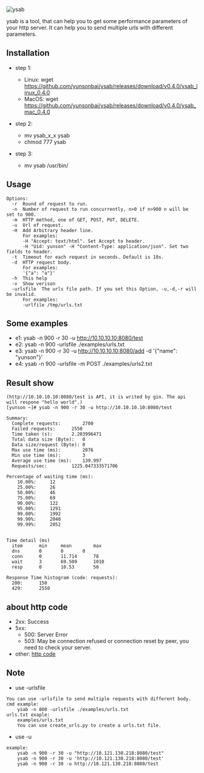 
![ysab](https://github.com/yunsonbai/ysab/blob/master/ysab2.jpeg)

ysab is a tool, that can help you to get some performance parameters of your http server.
It can help you to send multiple urls with different parameters.

## Installation
* step 1:
    * Linux: wget https://github.com/yunsonbai/ysab/releases/download/v0.4.0/ysab_linux_0.4.0
    * MacOS: wget https://github.com/yunsonbai/ysab/releases/download/v0.4.0/ysab_mac_0.4.0
* step 2:
    * mv ysab_x_x ysab
    * chmod 777 ysab

* step 3:
    * mv ysab /usr/bin/


## Usage
```
Options:
  -r  Round of request to run.
  -n  Number of request to run concurrently, n>0 if n>900 n will be set to 900.
  -m  HTTP method, one of GET, POST, PUT, DELETE.
  -u  Url of request.
  -H  Add Arbitrary header line.
      For examples:
      -H "Accept: text/html". Set Accept to header.
      -H "Uid: yunson" -H "Content-Type: application/json". Set two fields to header.
  -t  Timeout for each request in seconds. Default is 10s.
  -d  HTTP request body. 
      For examples:
      '{"a": "a"}'
  -h  This help
  -v  Show verison
  -urlsfile  The urls file path. If you set this Option, -u,-d,-r will be invalid.
      For examples:
      -urlfile /tmp/urls.txt
```

## Some examples
* e1: ysab -n 900 -r 30 -u http://10.10.10.10:8080/test
* e2: ysab -n 900 -urlsfile ./examples/urls.txt
* e3: ysab -n 900 -r 30 -u http://10.10.10.10:8080/add -d '{"name": "yunson"}'
* e4: ysab -n 900 -urlsfile -m POST ./examples/urls2.txt

## Result show
```
(http://10.10.10.10:8080/test is API, it is writed by gin. The api will respone "hello world".)
[yunson ~]# ysab -n 900 -r 30 -u http://10.10.10.10:8080/test

Summary:
  Complete requests:		2700
  Failed requests:		2550
  Time taken (s):		2.203996471
  Total data size (Byte):	0
  Data size/request (Byte):	0
  Max use time (ms):		2076
  Min use time (ms):		3
  Average use time (ms):	139.997
  Requests/sec:			1225.047333571706

Percentage of waiting time (ms):
    10.00%:		12
    25.00%:		26
    50.00%:		46
    75.00%:		69
    90.00%:		122
    95.00%:		1291
    99.00%:		1992
    99.90%:		2040
    99.99%:		2052


Time detail (ms)
  item		min		mean		max
  dns		0		0		0
  conn		0		11.714		78
  wait		3		69.509		1010
  resp		0		10.53		50

Response Time histogram (code: requests):
  200:		150
  429:		2550
```

## about http code
* 2xx: Success
* 5xx:
    * 500: Server Error
    * 503: May be connection refused or connection reset by peer, you need to check your server.
* other: [http code](https://en.wikipedia.org/wiki/List_of_HTTP_status_codes)

## Note
* use -urlsfile
```
You can use -urlsfile to send multiple requests with different body.
cmd example:
	ysab -n 800 -urlsfile ./examples/urls.txt
urls.txt exaple:
	examples/urls.txt
	You can use create_urls.py to create a urls.txt file.
```
* use -u
```
example:
    ysab -n 900 -r 30 -u "http://10.121.130.218:8080/test"
    ysab -n 900 -r 30 -u 'http://10.121.130.218:8080/test'
    ysab -n 900 -r 30 -u http://10.121.130.218:8080/test
```
